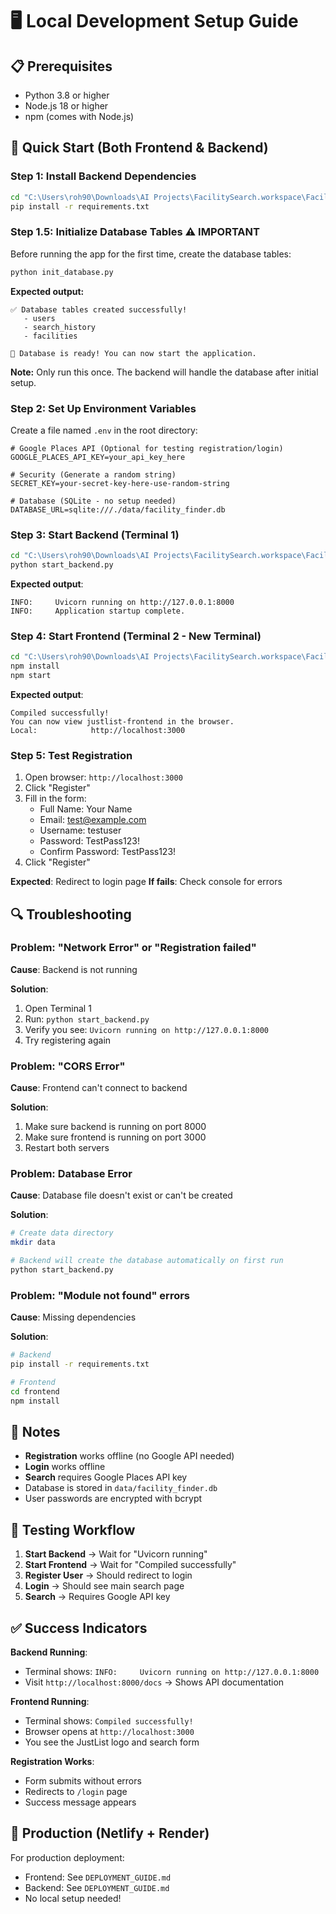 # 🖥️ Local Development Setup Guide

## 📋 Prerequisites

- Python 3.8 or higher
- Node.js 18 or higher
- npm (comes with Node.js)

## 🚀 Quick Start (Both Frontend & Backend)

### Step 1: Install Backend Dependencies

```bash
cd "C:\Users\roh90\Downloads\AI Projects\FacilitySearch.workspace\Facilty Search Production"
pip install -r requirements.txt
```

### Step 1.5: Initialize Database Tables ⚠️ **IMPORTANT**

Before running the app for the first time, create the database tables:

```bash
python init_database.py
```

**Expected output:**
```
✅ Database tables created successfully!
   - users
   - search_history
   - facilities

🎉 Database is ready! You can now start the application.
```

**Note:** Only run this once. The backend will handle the database after initial setup.

### Step 2: Set Up Environment Variables

Create a file named `.env` in the root directory:

```env
# Google Places API (Optional for testing registration/login)
GOOGLE_PLACES_API_KEY=your_api_key_here

# Security (Generate a random string)
SECRET_KEY=your-secret-key-here-use-random-string

# Database (SQLite - no setup needed)
DATABASE_URL=sqlite:///./data/facility_finder.db
```

### Step 3: Start Backend (Terminal 1)

```bash
cd "C:\Users\roh90\Downloads\AI Projects\FacilitySearch.workspace\Facilty Search Production"
python start_backend.py
```

**Expected output**:
```
INFO:     Uvicorn running on http://127.0.0.1:8000
INFO:     Application startup complete.
```

### Step 4: Start Frontend (Terminal 2 - New Terminal)

```bash
cd "C:\Users\roh90\Downloads\AI Projects\FacilitySearch.workspace\Facilty Search Production\frontend"
npm install
npm start
```

**Expected output**:
```
Compiled successfully!
You can now view justlist-frontend in the browser.
Local:            http://localhost:3000
```

### Step 5: Test Registration

1. Open browser: `http://localhost:3000`
2. Click "Register"
3. Fill in the form:
   - Full Name: Your Name
   - Email: test@example.com
   - Username: testuser
   - Password: TestPass123!
   - Confirm Password: TestPass123!
4. Click "Register"

**Expected**: Redirect to login page
**If fails**: Check console for errors

## 🔍 Troubleshooting

### Problem: "Network Error" or "Registration failed"

**Cause**: Backend is not running

**Solution**:
1. Open Terminal 1
2. Run: `python start_backend.py`
3. Verify you see: `Uvicorn running on http://127.0.0.1:8000`
4. Try registering again

### Problem: "CORS Error"

**Cause**: Frontend can't connect to backend

**Solution**:
1. Make sure backend is running on port 8000
2. Make sure frontend is running on port 3000
3. Restart both servers

### Problem: Database Error

**Cause**: Database file doesn't exist or can't be created

**Solution**:
```bash
# Create data directory
mkdir data

# Backend will create the database automatically on first run
python start_backend.py
```

### Problem: "Module not found" errors

**Cause**: Missing dependencies

**Solution**:
```bash
# Backend
pip install -r requirements.txt

# Frontend
cd frontend
npm install
```

## 📝 Notes

- **Registration** works offline (no Google API needed)
- **Login** works offline
- **Search** requires Google Places API key
- Database is stored in `data/facility_finder.db`
- User passwords are encrypted with bcrypt

## 🎯 Testing Workflow

1. **Start Backend** → Wait for "Uvicorn running"
2. **Start Frontend** → Wait for "Compiled successfully"
3. **Register User** → Should redirect to login
4. **Login** → Should see main search page
5. **Search** → Requires Google API key

## ✅ Success Indicators

**Backend Running**:
- Terminal shows: `INFO:     Uvicorn running on http://127.0.0.1:8000`
- Visit `http://localhost:8000/docs` → Shows API documentation

**Frontend Running**:
- Terminal shows: `Compiled successfully!`
- Browser opens at `http://localhost:3000`
- You see the JustList logo and search form

**Registration Works**:
- Form submits without errors
- Redirects to `/login` page
- Success message appears

## 🚀 Production (Netlify + Render)

For production deployment:
- Frontend: See `DEPLOYMENT_GUIDE.md`
- Backend: See `DEPLOYMENT_GUIDE.md`
- No local setup needed!

